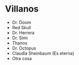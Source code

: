 # Villanos

* Dr. Doom
* Red Skull
* Dr. Herrera
* Dr. Simi
* Thanos
* Dr. Octopus
* Claudia Sheinbaum (Es eterna)
* Otra cosa